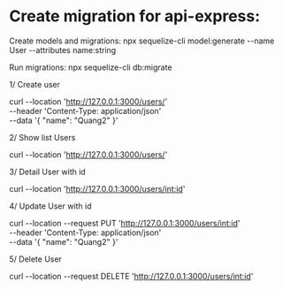 
# Create migration for api-express:

Create models and migrations: npx sequelize-cli model:generate --name User --attributes name:string

Run migrations: npx sequelize-cli db:migrate


1/ Create user

curl --location 'http://127.0.0.1:3000/users/' \
--header 'Content-Type: application/json' \
--data '{
    "name": "Quang2"
}'

2/ Show list Users

curl --location 'http://127.0.0.1:3000/users/'


3/ Detail User with id

curl --location 'http://127.0.0.1:3000/users/<int:id>'

4/ Update User with id

curl --location --request PUT 'http://127.0.0.1:3000/users/<int:id>' \
--header 'Content-Type: application/json' \
--data '{
    "name": "Quang2"
}'

5/ Delete User

curl --location --request DELETE 'http://127.0.0.1:3000/users/<int:id>'